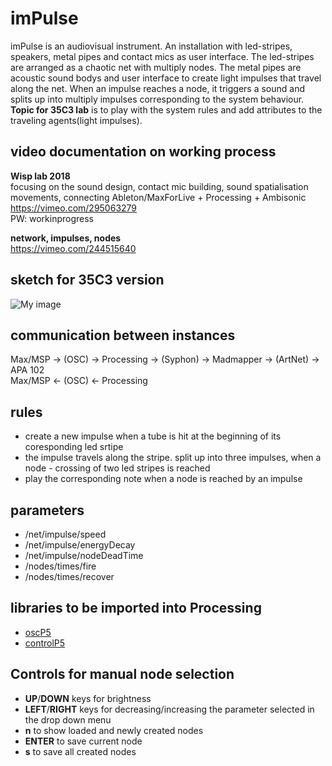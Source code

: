 # imPulse
imPulse is an audiovisual instrument. An installation with led-stripes, speakers, metal pipes and contact mics as user interface. The led-stripes are arranged as a chaotic net with multiply nodes. The metal pipes are acoustic sound bodys and user interface to create light impulses that travel along the net. When an impulse reaches a node, it triggers a sound and splits up into multiply impulses corresponding to the system behaviour.
<b>Topic for 35C3 lab</b> is to play with the system rules and add attributes to the traveling agents(light impulses).


## video documentation on working process
<b>Wisp lab 2018</b></br >
focusing on the sound design, contact mic building, sound spatialisation movements, connecting Ableton/MaxForLive + Processing + Ambisonic</br >
https://vimeo.com/295063279</br >
PW: workinprogress

<b>network, impulses, nodes</b></br >
https://vimeo.com/244515640

## sketch for 35C3 version
![My image](https://github.com/birkschmithuesen/imPulse/blob/master/impulse_topView.jpg)

## communication between instances
Max/MSP -> (OSC) -> Processing -> (Syphon) -> Madmapper -> (ArtNet) -> APA 102</br>
Max/MSP <- (OSC) <- Processing

## rules
* create a new impulse when a tube is hit at the beginning of its coresponding led srtipe
* the impulse travels along the stripe. split up into three impulses, when a node - crossing of two led stripes is reached
* play the corresponding note when a node is reached by an impulse

## parameters
* /net/impulse/speed
* /net/impulse/energyDecay
* /net/impulse/nodeDeadTime
* /nodes/times/fire
* /nodes/times/recover

## libraries to be imported into Processing
* [oscP5](http://www.sojamo.de/libraries/oscP5/)
* [controlP5](http://www.sojamo.de/libraries/controlP5/)

## Controls for manual node selection
* <b>UP</b>/<b>DOWN</b> keys for brightness
* <b>LEFT</b>/<b>RIGHT</b> keys for decreasing/increasing the parameter selected in the drop down menu
* <b>n</b> to show loaded and newly created nodes
* <b>ENTER</b> to save current node
* <b>s</b> to save all created nodes
